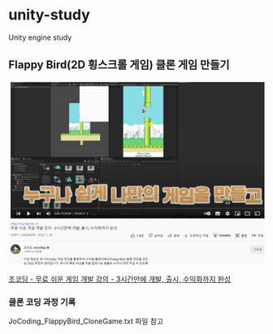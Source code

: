 # unity-study
Unity engine study

## Flappy Bird(2D 횡스크롤 게임) 클론 게임 만들기

![조코딩 JoCoding 플래피버드 클론 게임 만들기 동영상](/FlappyClone/JoCoding_FlappyBird_CloneGame.PNG)

[조코딩 - 무료 쉬운 게임 개발 강의 - 3시간만에 개발, 출시, 수익화까지 완성](https://youtu.be/EqoU1PodQQ4)

### 클론 코딩 과정 기록

JoCoding_FlappyBird_CloneGame.txt 파일 참고
